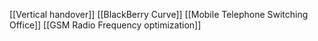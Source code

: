 [[Vertical handover]]
[[BlackBerry Curve]]
[[Mobile Telephone Switching Office]]
[[GSM Radio Frequency optimization]]
